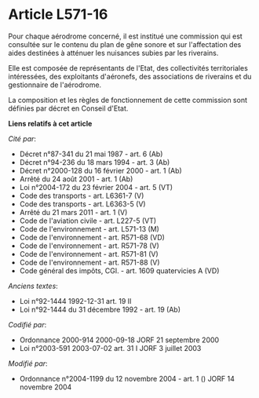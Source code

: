 # Article L571-16

Pour chaque aérodrome concerné, il est institué une commission qui est consultée sur le contenu du plan de gêne sonore et sur
l'affectation des aides destinées à atténuer les nuisances subies par les riverains.

Elle est composée de représentants de l'Etat, des collectivités territoriales intéressées, des exploitants d'aéronefs, des
associations de riverains et du gestionnaire de l'aérodrome.

La composition et les règles de fonctionnement de cette commission sont définies par décret en Conseil d'Etat.

**Liens relatifs à cet article**

_Cité par_:

  - Décret n°87-341 du 21 mai 1987 - art. 6 (Ab)
  - Décret n°94-236 du 18 mars 1994 - art. 3 (Ab)
  - Décret n°2000-128 du 16 février 2000 - art. 1 (Ab)
  - Arrêté du 24 août 2001 - art. 1 (Ab)
  - Loi n°2004-172 du 23 février 2004 - art. 5 (VT)
  - Code des transports - art. L6361-7 (V)
  - Code des transports - art. L6363-5 (V)
  - Arrêté du 21 mars 2011 - art. 1 (V)
  - Code de l'aviation civile - art. L227-5 (VT)
  - Code de l'environnement - art. L571-13 (M)
  - Code de l'environnement - art. R571-68 (VD)
  - Code de l'environnement - art. R571-78 (V)
  - Code de l'environnement - art. R571-81 (V)
  - Code de l'environnement - art. R571-88 (V)
  - Code général des impôts, CGI. - art. 1609 quatervicies A (VD)

_Anciens textes_:

  - Loi n°92-1444 1992-12-31 art. 19 II
  - Loi n°92-1444 du 31 décembre 1992 - art. 19 (Ab)

_Codifié par_:

  - Ordonnance 2000-914 2000-09-18 JORF 21 septembre 2000
  - Loi n°2003-591 2003-07-02 art. 31 I JORF 3 juillet 2003

_Modifié par_:

  - Ordonnance n°2004-1199 du 12 novembre 2004 - art. 1 () JORF 14 novembre 2004
